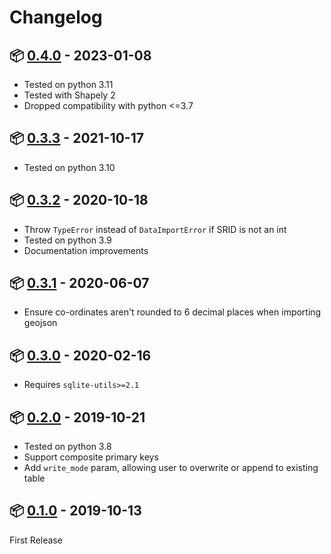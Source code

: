 # Changelog

## :package: [0.4.0](https://pypi.org/project/geometry-to-spatialite/0.4.0/) - 2023-01-08

* Tested on python 3.11
* Tested with Shapely 2
* Dropped compatibility with python <=3.7

## :package: [0.3.3](https://pypi.org/project/geometry-to-spatialite/0.3.3/) - 2021-10-17

* Tested on python 3.10

## :package: [0.3.2](https://pypi.org/project/geometry-to-spatialite/0.3.2/) - 2020-10-18

* Throw `TypeError` instead of `DataImportError` if SRID is not an int
* Tested on python 3.9
* Documentation improvements

## :package: [0.3.1](https://pypi.org/project/geometry-to-spatialite/0.3.1/) - 2020-06-07

* Ensure co-ordinates aren't rounded to 6 decimal places when importing geojson

## :package: [0.3.0](https://pypi.org/project/geometry-to-spatialite/0.3.0/) - 2020-02-16

* Requires `sqlite-utils>=2.1`

## :package: [0.2.0](https://pypi.org/project/geometry-to-spatialite/0.2.0/) - 2019-10-21

* Tested on python 3.8
* Support composite primary keys
* Add `write_mode` param, allowing user to overwrite or append to existing table

## :package: [0.1.0](https://pypi.org/project/geometry-to-spatialite/0.1.0/) - 2019-10-13

First Release
